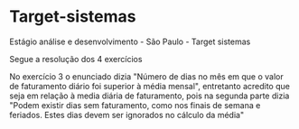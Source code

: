 # Target-sistemas
Estágio análise e desenvolvimento - São Paulo - Target sistemas
<p>Segue a resolução dos 4 exercícios</p>
<p>No exercício 3 o enunciado dizia "Número de dias no mês em que o valor de faturamento diário foi superior à média mensal", entretanto acredito que seja em relação à media diária de faturamento, pois na segunda parte dizia "Podem existir dias sem faturamento, como nos finais de semana e feriados. Estes dias devem ser ignorados no cálculo da média"</p>
